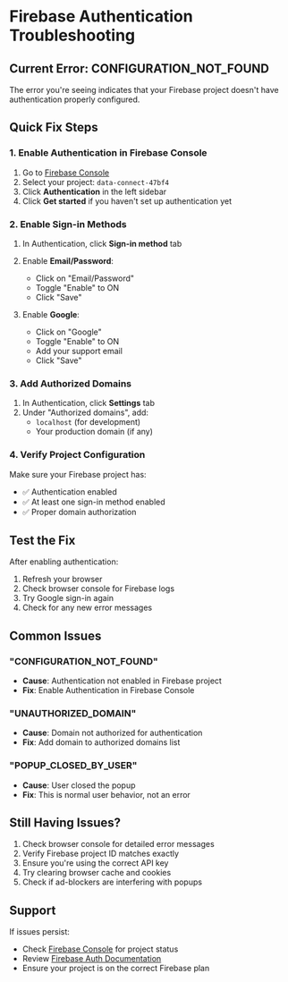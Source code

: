 # Firebase Authentication Troubleshooting

## Current Error: CONFIGURATION_NOT_FOUND

The error you're seeing indicates that your Firebase project doesn't have authentication properly configured.

## Quick Fix Steps

### 1. Enable Authentication in Firebase Console

1. Go to [Firebase Console](https://console.firebase.google.com/)
2. Select your project: `data-connect-47bf4`
3. Click **Authentication** in the left sidebar
4. Click **Get started** if you haven't set up authentication yet

### 2. Enable Sign-in Methods

1. In Authentication, click **Sign-in method** tab
2. Enable **Email/Password**:
   - Click on "Email/Password"
   - Toggle "Enable" to ON
   - Click "Save"

3. Enable **Google**:
   - Click on "Google"
   - Toggle "Enable" to ON
   - Add your support email
   - Click "Save"

### 3. Add Authorized Domains

1. In Authentication, click **Settings** tab
2. Under "Authorized domains", add:
   - `localhost` (for development)
   - Your production domain (if any)

### 4. Verify Project Configuration

Make sure your Firebase project has:
- ✅ Authentication enabled
- ✅ At least one sign-in method enabled
- ✅ Proper domain authorization

## Test the Fix

After enabling authentication:

1. Refresh your browser
2. Check browser console for Firebase logs
3. Try Google sign-in again
4. Check for any new error messages

## Common Issues

### "CONFIGURATION_NOT_FOUND"
- **Cause**: Authentication not enabled in Firebase project
- **Fix**: Enable Authentication in Firebase Console

### "UNAUTHORIZED_DOMAIN"
- **Cause**: Domain not authorized for authentication
- **Fix**: Add domain to authorized domains list

### "POPUP_CLOSED_BY_USER"
- **Cause**: User closed the popup
- **Fix**: This is normal user behavior, not an error

## Still Having Issues?

1. Check browser console for detailed error messages
2. Verify Firebase project ID matches exactly
3. Ensure you're using the correct API key
4. Try clearing browser cache and cookies
5. Check if ad-blockers are interfering with popups

## Support

If issues persist:
- Check [Firebase Console](https://console.firebase.google.com/) for project status
- Review [Firebase Auth Documentation](https://firebase.google.com/docs/auth)
- Ensure your project is on the correct Firebase plan
